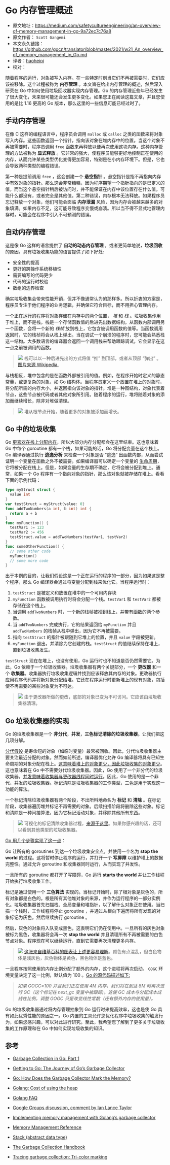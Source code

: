 # Go 内存管理概述
- 原文地址：https://medium.com/safetycultureengineering/an-overview-of-memory-management-in-go-9a72ec7c76a8
- 原文作者： `Scott Gangemi`
- 本文永久链接： https://github.com/gocn/translator/blob/master/2021/w21_An_overview_of_memory_management_in_Go.md
- 译者：[haoheipi](https:/github.com/haoheipi)
- 校对：[]()

随着程序的运行，对象被写入内存。在一些特定时刻当它们不再被需要时，它们应该被移除。这个过程被称为 **内存管理** 。本文旨在给出内存管理的概述，然后深入研究在 Go 中如何使用垃圾回收器实现内存管理。Go 的内存管理近些年已经发生了很大变化，未来很可能还会发生更多变化。如果您正在阅读这篇文章，并且您使用的是比 1.16 更高的 Go 版本，那么这里的一些信息可能已经过时了。

## 手动内存管理

在像 C 这样的编程语言中，程序员会调用 `malloc` 或 `calloc` 之类的函数来将对象写入内存。这些函数返回一个指针，指向该对象在堆内存中的位置。当这个对象不再被需要时，程序员调用 `free` 函数来再释放以便再次使用这块内存。这种内存管理的方法被称为 **显式释放** 。它非常的强大，使程序员能够更好地控制正在使用的内存，从而允许某些类型优化变得更加容易，特别是在小内存环境下。但是，它也会导致两种类型的编程错误。

第一种是提前调用 `free` ，这会创建一个 **悬空指针** 。悬空指针是指不再指向内存中有效对象的指针。那么这会非常糟糕，因为程序期望一个指针指向的是已定义的值，而当这个悬空指针稍后被访问时，并不能保证在内存中该位置存在什么值。可能什么都没有，或者完全是其他值。第二种错误，内存根本无法释放。如果程序员忘记释放一个对象，他们可能会面临 **内存泄漏** 风险，因为内存会被越来越多的对象填满。如果内存不足，这可能导致程序变慢或崩溃。所以当不得不显式地管理内存时，可能会在程序中引入不可预测的错误。

## 自动内存管理 

这是像 Go 这样的语言提供了 **自动的动态内存管理** ，或者更简单地说，**垃圾回收** 的原因。具有垃圾收集功能的语言提供了如下好处:

- 安全性的提高
- 更好的跨操作系统移植性
- 需要编写的代码更少
- 代码的运行时校验
- 数组的边界检查

确实垃圾收集会带来性能开销，但并不像通常认为的那样多。所以折衷的方案是，程序员专注于他们程序的业务逻辑，并确保它符合目标，而不用担心管理内存。

一个正在运行的程序将对象存储在内存中的两个位置， _堆_ 和 _栈_ 。垃圾收集作用于堆上，而不是栈。栈是一个存储函数值的后进先出数据结构。从函数内部调用另一个函数，会将一个新的 _栈帧_ 放到栈上，它包含被调用函数的值等。当函数调用返回时，它的栈桢将会从栈上弹出。当在调试一个崩溃的程序时，您可能会熟悉栈这一结构。大多数语言的编译器会返回一个调用栈来帮助跟踪调试，它会显示在这一点之前被调用的函数。

> ![](../static/images/w21_An_overview_of_memory_management_in_Go/figure1.png)
栈可以以一种后进先出的方式将值 “推” 到顶部，或者从顶部 “弹出” 。[图片来源 Wikipedia.](https://en.wikipedia.org/wiki/Stack_(abstract_data_type))

与栈相反，堆中包含的是在函数外部被引用的值。例如，在程序开始时定义的静态常量，或更复杂的对象，如 Go 结构体。当程序员定义一个放置在堆上的对象时，将分配所需的内存大小，并返回指向该对象的指针。堆是一种图结构，对象代表着节点，这些节点被代码或者其他对象所引用。随着程序的运行，堆将随着对象的添加而继续增长，除非对堆做清理。

>![](../static/images/w21_An_overview_of_memory_management_in_Go/figure2.png)
堆从根节点开始，随着更多的对象被添加而增长。

## Go 中的垃圾收集

Go [更喜欢在栈上分配内存](https://groups.google.com/g/golang-nuts/c/KJiyv2mV2pU/m/wdBUH1mHCAAJ?pli=1)，所以大部分内存分配都会在这里结束。这也意味着 Go 中每个 goroutine 都有一个栈，如果可能的话，Go 将分配变量在这个栈上。Go 编译器通过执行 **逃逸分析** 来检查一个对象是否 ”逃逸” 出函数内部，从而尝试证明一个变量在函数之外不被需要。如果编译器可以确定一个变量的 [生命周期](https://www.memorymanagement.org/glossary/l.html#term-lifetime)，它将被分配在栈上。但是，如果变量的生存期不确定，它将会被分配到堆上。通常，如果一个 Go 程序有一个指向对象的指针，那么该对象就被存储在堆上。看看下面的示例代码：

```go
type myStruct struct {
  value int
}
var testStruct = myStruct{value: 0}
func addTwoNumbers(a int, b int) int {
  return a + b
}
func myFunction() {
  testVar1 := 123
  testVar2 := 456
  testStruct.value = addTwoNumbers(testVar1, testVar2)
}
func someOtherFunction() {
  // some other code
  myFunction()
  // some more code
}
```

出于本例的目的，让我们假设这是一个正在运行的程序的一部分，因为如果这是整个程序，那么 Go 编译器会通过将变量分配到栈来优化它。当程序运行时：

1. `testStruct` 是被定义和放置在堆中的一个可用内存块
2. `myFunction` 函数被调用执行时将会分配一个栈。`testVar1` 和 `testVar2` 都被存储在这个栈上。
3. 当调用 `addTwoNumbers` 时，一个新的栈帧被推到栈上，并带有函数的两个参数。
4. 当 `addTwoNumbers` 完成执行，它的结果返回给 `myFunction` 并且 `addTwoNumbers` 的栈帧从栈中弹出，因为它不再被需要。
5. 指向 `testStruct` 的指针被跟随到它堆上的位置，并且 `value` 字段被更新。
6. `myFunction` 退出，并清除为它创建的栈。`testStruct` 的值继续保持在堆上，直到垃圾收集发生。

`testStruct` 现在在堆上，也没有使用，Go 运行时也不知道是否仍然需要它。为此，Go 依赖于一个垃圾收集器。垃圾收集器有两个关键部分，一个 **更改器** 和一个 **收集器**。收集器执行垃圾收集逻辑并找到应该释放其内存的对象。更改器执行应用程序代码并将新对象分配给堆。它还在程序运行时更新堆上的现有对象，包括使不再需要的某些对象变为不可达。

>![](../static/images/w21_An_overview_of_memory_management_in_Go/figure3.png)
由于更改器所做的更改，底部的对象已变为不可访问。它应该由垃圾收集器清理。

## Go 垃圾收集器的实现

Go 的垃圾收集器是一个 **非分代**，**并发**，**三色标记清除的垃圾收集器**。让我们把这几项分解。

[分代假设](https://www.memorymanagement.org/glossary/g.html#term-generational-hypothesis) 是寿命短的对象（如临时变量）最常被回收。因此，分代垃圾收集器主要关注最近分配的对象。然而如前所述，编译器优化允许 Go 编译器将具有已知生命周期的对象分配在栈上。[这意味着堆上的对象更少，因此垃圾收集的对象更少](https://groups.google.com/g/golang-nuts/c/KJiyv2mV2pU/m/wdBUH1mHCAAJ)。这也意味着在 Go 中不需要分代垃圾收集器。因此，Go 使用了一个非分代的垃圾收集器。[并发意味着收集器与更改器线程同时运行](https://github.com/golang/go/blob/master/src/runtime/mgc.go#L7)。因此，Go 使用的是一个非代、并发的垃圾收集器。标记清除是垃圾收集器的工作类型，三色是用于实现这一功能的算法。

一个标记清除垃圾收集器有两个阶段，不出所料地命名为 **标记** 和 **清除** 。在标记阶段，收集器遍历堆并标记不再需要的对象。后续扫描阶段将删除这些对象。标记和清除是一种间接算法，因为它标记活动对象，并移除其他所有东西。

>![](../static/images/w21_An_overview_of_memory_management_in_Go/figure4.gif)
可视化的标记清除收集器过程，[来源于这里](https://spin.atomicobject.com/2014/09/03/visualizing-garbage-collection-algorithms/)。如果你感兴趣的话，还可以看到其他类型的垃圾收集器。

[Go 用几个步骤实现了这一点](https://github.com/golang/go/blob/master/src/runtime/mgc.go#L24)：

Go 让所有的 goroutines 到达一个垃圾收集安全点，并使用一个名为 **stop the world** 的过程。这将暂时停止程序的运行，并打开一个 **写屏障** 以维护堆上的数据完整性。通过允许 goroutine 和收集器同时运行，从而实现了并发性。

一旦所有的 goroutine 都打开了写障碍，Go 运行 **starts the world** 并让工作线程开始执行垃圾收集工作。

标记是通过使用一个 **三色算法** 实现的。当标记开始时，除了根对象是灰色的，所有对象都是白色的。根是所有其他堆对象的来源，并作为运行程序的一部分实例化。垃圾收集器首先扫描栈、全局变量和堆指针，以了解什么对象正在使用。当扫描一个栈时，工作线程将停止 goroutine ，并通过从根向下遍历将所有发现的对象标记为灰色。然后继续执行 goroutine 。

然后，灰色的对象将入队变成黑色，这表明它们仍在使用中。一旦所有的灰色对象被标为黑色，收集器将会再一次 **stop the world** 并且清理所有不再被需要的白色节点对象。程序现在可以继续运行，直到它需要再次清理更多内存。

>![](../static/images/w21_An_overview_of_memory_management_in_Go/figure5.gif)
[这张来自维基百科的图表让上述更容易理解](https://en.wikipedia.org/wiki/Tracing_garbage_collection#Tri-color_marking)。颜色有点混乱，但白色物体是浅灰色，灰色物体是黄色，黑色物体是蓝色。

一旦程序按照使用的内存比例分配了额外的内存，这个进程将再次启动。 `GOGC` 环境变量决定了这一比例，默认值为 100 。[Go 的源代码描述如下:](https://github.com/golang/go/blob/master/src/runtime/mgc.go#L112)

> *如果 GOGC=100 并且我们正在使用 4M 内存，我们将在到达 8M 时再次进行 GC（这个标记在 next_gc 变量中被跟踪)。这使 GC 成本与分配成本成线性比例。调整 GOGC 只是改变线性常数（还有额外内存的使用量）。*

Go 的垃圾收集器通过将内存管理抽象到 Go 运行时来提高效率，这也是使 Go 具有如此优秀性能的原因之一。Go 内置的工具允许您优化程序中垃圾收集的触发行为，如果您感兴趣，可以对此进行研究。至此，我希望您了解到了更多关于垃圾收集的工作原理和在 Go 中如何实现垃圾收集的知识。

## 参考

- [Garbage Collection in Go: Part 1](https://www.ardanlabs.com/blog/2018/12/garbage-collection-in-go-part1-semantics.html)

- [Getting to Go: The Journey of Go’s Garbage Collector](https://blog.golang.org/ismmkeynote)

- [Go: How Does the Garbage Collector Mark the Memory?](https://medium.com/a-journey-with-go/go-how-does-the-garbage-collector-mark-the-memory-72cfc12c6976)

- [Golang: Cost of using the heap](https://medium.com/invalid-memory/golang-cost-of-using-the-heap-e70363469754)

- [Golang FAQ](https://golang.org/doc/faq#stack_or_heap)

- [Google Groups discussion, comment by Ian Lance Taylor](https://groups.google.com/g/golang-nuts/c/KJiyv2mV2pU/m/wdBUH1mHCAAJ)

- [Implementing memory management with Golang’s garbage collector](https://hub.packtpub.com/implementing-memory-management-with-golang-garbage-collector/)

- [Memory Management Reference](https://www.memorymanagement.org/)

- [Stack (abstract data type)](https://en.wikipedia.org/wiki/Stack_(abstract_data_type))

- [The Garbage Collection Handbook](https://gchandbook.org/)

- [Tracing garbage collection: Tri-color marking](https://en.wikipedia.org/wiki/Tracing_garbage_collection#Tri-color_marking)